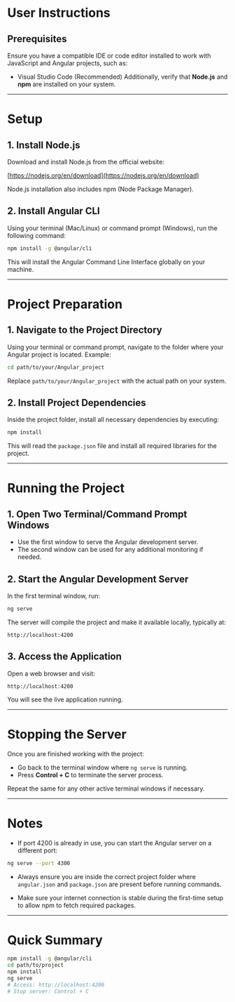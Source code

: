 # User Instructions

## Prerequisites
Ensure you have a compatible IDE or code editor installed to work with JavaScript and Angular projects, such as:
- Visual Studio Code (Recommended)
Additionally, verify that **Node.js** and **npm** are installed on your system.

---

# Setup

## 1. Install Node.js
Download and install Node.js from the official website:

[https://nodejs.org/en/download](https://nodejs.org/en/download)

Node.js installation also includes npm (Node Package Manager).

## 2. Install Angular CLI
Using your terminal (Mac/Linux) or command prompt (Windows), run the following command:

```bash
npm install -g @angular/cli
```

This will install the Angular Command Line Interface globally on your machine.

---

# Project Preparation

## 1. Navigate to the Project Directory
Using your terminal or command prompt, navigate to the folder where your Angular project is located. Example:

```bash
cd path/to/your/Angular_project
```

Replace `path/to/your/Angular_project` with the actual path on your system.

## 2. Install Project Dependencies
Inside the project folder, install all necessary dependencies by executing:

```bash
npm install
```

This will read the `package.json` file and install all required libraries for the project.

---

# Running the Project

## 1. Open Two Terminal/Command Prompt Windows
- Use the first window to serve the Angular development server.
- The second window can be used for any additional monitoring if needed.

## 2. Start the Angular Development Server
In the first terminal window, run:

```bash
ng serve
```

The server will compile the project and make it available locally, typically at:

```
http://localhost:4200
```

## 3. Access the Application
Open a web browser and visit:

```
http://localhost:4200
```

You will see the live application running.

---

# Stopping the Server

Once you are finished working with the project:

- Go back to the terminal window where `ng serve` is running.
- Press **Control + C** to terminate the server process.

Repeat the same for any other active terminal windows if necessary.

---

# Notes

- If port 4200 is already in use, you can start the Angular server on a different port:

```bash
ng serve --port 4300
```

- Always ensure you are inside the correct project folder where `angular.json` and `package.json` are present before running commands.

- Make sure your internet connection is stable during the first-time setup to allow npm to fetch required packages.

---

# Quick Summary

```bash
npm install -g @angular/cli
cd path/to/project
npm install
ng serve
# Access: http://localhost:4200
# Stop server: Control + C
```


